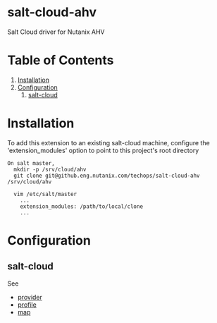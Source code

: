# salt-cloud-ahv
Salt Cloud driver for Nutanix AHV



# Table of Contents
1. [Installation](#install)
1. [Configuration](#configure)
    1. [salt-cloud](#configure-salt-cloud)



# <a name="install" />Installation
To add this extension to an existing salt-cloud machine, configure the
'extension\_modules' option to point to this project's root directory

```
On salt master,
  mkdir -p /srv/cloud/ahv
  git clone git@github.eng.nutanix.com/techops/salt-cloud-ahv /srv/cloud/ahv

  vim /etc/salt/master
    ...
    extension_modules: /path/to/local/clone
    ...
```



# <a name="configure" />Configuration

## <a name="configure-salt-cloud" />salt-cloud
See
* [provider](doc/samples/ahv.provider.conf)
* [profile](doc/samples/ahv.provider.conf)
* [map](doc/samples/ahv.map.conf)
